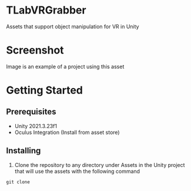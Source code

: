 # TLabVRGrabber
Assets that support object manipulation for VR in Unity  

# Screenshot
Image is an example of a project using this asset  

# Getting Started
## Prerequisites
- Unity 2021.3.23f1  
- Oculus Integration (Install from asset store)  
## Installing
1. Clone the repository to any directory under Assets in the Unity project that will use the assets with the following command  
```
git clone 
```
## 
